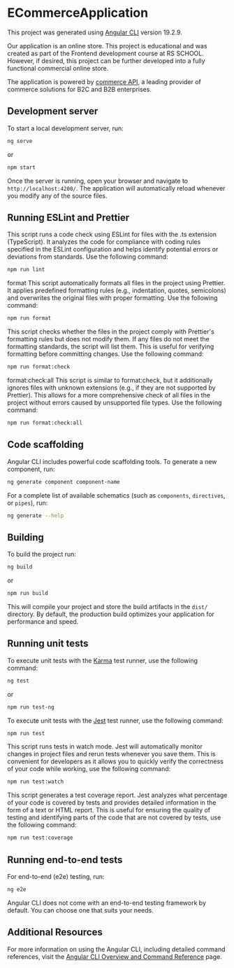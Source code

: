 # ECommerceApplication

This project was generated using [Angular CLI](https://github.com/angular/angular-cli) version 19.2.9.

Our application is an online store. This project is educational and was created as part of the Frontend development course at RS SCHOOL. However, if desired, this project can be further developed into a fully functional commercial online store.

The application is powered by [commerce API](https://commercetools.com/), a leading provider of commerce solutions for B2C and B2B enterprises.
        
## Development server

To start a local development server, run:

```bash
ng serve
```
or

```bash
npm start
```
Once the server is running, open your browser and navigate to `http://localhost:4200/`. The application will automatically reload whenever you modify any of the source files.

## Running ESLint and Prettier

This script runs a code check using ESLint for files with the .ts extension (TypeScript). It analyzes the code for compliance with coding rules specified in the ESLint configuration and helps identify potential errors or deviations from standards. Use the following command:

```bash
npm run lint
```

format
This script automatically formats all files in the project using Prettier. It applies predefined formatting rules (e.g., indentation, quotes, semicolons) and overwrites the original files with proper formatting. Use the following command:

```bash
npm run format
```

This script checks whether the files in the project comply with Prettier's formatting rules but does not modify them. If any files do not meet the formatting standards, the script will list them. This is useful for verifying formatting before committing changes. Use the following command:

```bash
npm run format:check
```

format:check:all
This script is similar to format:check, but it additionally ignores files with unknown extensions (e.g., if they are not supported by Prettier). This allows for a more comprehensive check of all files in the project without errors caused by unsupported file types. Use the following command:

```bash
npm run format:check:all
```

## Code scaffolding

Angular CLI includes powerful code scaffolding tools. To generate a new component, run:

```bash
ng generate component component-name
```

For a complete list of available schematics (such as `components`, `directives`, or `pipes`), run:

```bash
ng generate --help
```

## Building

To build the project run:

```bash
ng build
```
or
```bash
npm run build
```

This will compile your project and store the build artifacts in the `dist/` directory. By default, the production build optimizes your application for performance and speed.

## Running unit tests

To execute unit tests with the [Karma](https://karma-runner.github.io) test runner, use the following command:

```bash
ng test
```
or
```bash
npm run test-ng
```
To execute unit tests with the [Jest](https://jestjs.io/) test runner, use the following command:

```bash
npm run test
```

This script runs tests in watch mode. Jest will automatically monitor changes in project files and rerun tests whenever you save them. This is convenient for developers as it allows you to quickly verify the correctness of your code while working, use the following command:

```bash
npm run test:watch
```
This script generates a test coverage report. Jest analyzes what percentage of your code is covered by tests and provides detailed information in the form of a text or HTML report. This is useful for ensuring the quality of testing and identifying parts of the code that are not covered by tests, use the following command:

```bash
npm run test:coverage
```

## Running end-to-end tests

For end-to-end (e2e) testing, run:

```bash
ng e2e
```

Angular CLI does not come with an end-to-end testing framework by default. You can choose one that suits your needs.

## Additional Resources

For more information on using the Angular CLI, including detailed command references, visit the [Angular CLI Overview and Command Reference](https://angular.dev/tools/cli) page.
